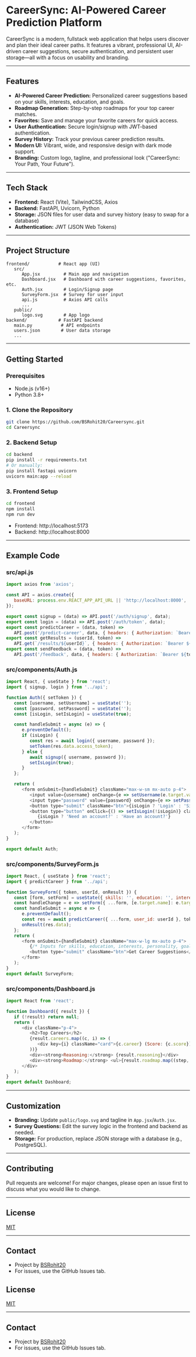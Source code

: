 

# CareerSync: AI-Powered Career Prediction Platform

CareerSync is a modern, fullstack web application that helps users discover and plan their ideal career paths. It features a vibrant, professional UI, AI-driven career suggestions, secure authentication, and persistent user storage—all with a focus on usability and branding.

---

## Features

- **AI-Powered Career Prediction:** Personalized career suggestions based on your skills, interests, education, and goals.
- **Roadmap Generation:** Step-by-step roadmaps for your top career matches.
- **Favorites:** Save and manage your favorite careers for quick access.
- **User Authentication:** Secure login/signup with JWT-based authentication.
- **Survey History:** Track your previous career prediction results.
- **Modern UI:** Vibrant, wide, and responsive design with dark mode support.
- **Branding:** Custom logo, tagline, and professional look ("CareerSync: Your Path, Your Future").

---

## Tech Stack

- **Frontend:** React (Vite), TailwindCSS, Axios
- **Backend:** FastAPI, Uvicorn, Python
- **Storage:** JSON files for user data and survey history (easy to swap for a database)
- **Authentication:** JWT (JSON Web Tokens)

---

## Project Structure

```
frontend/           # React app (UI)
   src/
      App.jsx         # Main app and navigation
      Dashboard.jsx   # Dashboard with career suggestions, favorites, etc.
      Auth.jsx        # Login/Signup page
      SurveyForm.jsx  # Survey for user input
      api.js          # Axios API calls
      ...
   public/
      logo.svg        # App logo
backend/            # FastAPI backend
   main.py           # API endpoints
   users.json        # User data storage
   ...
```

---

## Getting Started

### Prerequisites
- Node.js (v16+)
- Python 3.8+

### 1. Clone the Repository
```sh
git clone https://github.com/BSRohit20/Careersync.git
cd Careersync
```

### 2. Backend Setup
```sh
cd backend
pip install -r requirements.txt
# Or manually:
pip install fastapi uvicorn
uvicorn main:app --reload
```

### 3. Frontend Setup
```sh
cd frontend
npm install
npm run dev
```

- Frontend: http://localhost:5173
- Backend: http://localhost:8000

---

## Example Code

### src/api.js
```js
import axios from 'axios';

const API = axios.create({
   baseURL: process.env.REACT_APP_API_URL || 'http://localhost:8000',
});

export const signup = (data) => API.post('/auth/signup', data);
export const login = (data) => API.post('/auth/token', data);
export const predictCareer = (data, token) =>
   API.post('/predict-career', data, { headers: { Authorization: `Bearer ${token}` } });
export const getResults = (userId, token) =>
   API.get(`/results/${userId}`, { headers: { Authorization: `Bearer ${token}` } });
export const sendFeedback = (data, token) =>
   API.post('/feedback', data, { headers: { Authorization: `Bearer ${token}` } });
```

### src/components/Auth.js
```js
import React, { useState } from 'react';
import { signup, login } from '../api';

function Auth({ setToken }) {
   const [username, setUsername] = useState('');
   const [password, setPassword] = useState('');
   const [isLogin, setIsLogin] = useState(true);

   const handleSubmit = async (e) => {
      e.preventDefault();
      if (isLogin) {
         const res = await login({ username, password });
         setToken(res.data.access_token);
      } else {
         await signup({ username, password });
         setIsLogin(true);
      }
   };

   return (
      <form onSubmit={handleSubmit} className="max-w-sm mx-auto p-4">
         <input value={username} onChange={e => setUsername(e.target.value)} placeholder="Username" className="input" />
         <input type="password" value={password} onChange={e => setPassword(e.target.value)} placeholder="Password" className="input" />
         <button type="submit" className="btn">{isLogin ? 'Login' : 'Sign Up'}</button>
         <button type="button" onClick={() => setIsLogin(!isLogin)} className="link">
            {isLogin ? 'Need an account?' : 'Have an account?'}
         </button>
      </form>
   );
}

export default Auth;
```

### src/components/SurveyForm.js
```js
import React, { useState } from 'react';
import { predictCareer } from '../api';

function SurveyForm({ token, userId, onResult }) {
   const [form, setForm] = useState({ skills: '', education: '', interests: '', personality: '', goals: '' });
   const handleChange = e => setForm({ ...form, [e.target.name]: e.target.value });
   const handleSubmit = async e => {
      e.preventDefault();
      const res = await predictCareer({ ...form, user_id: userId }, token);
      onResult(res.data);
   };
   return (
      <form onSubmit={handleSubmit} className="max-w-lg mx-auto p-4">
         {/* Inputs for skills, education, interests, personality, goals */}
         <button type="submit" className="btn">Get Career Suggestions</button>
      </form>
   );
}
export default SurveyForm;
```

### src/components/Dashboard.js
```js
import React from 'react';

function Dashboard({ result }) {
   if (!result) return null;
   return (
      <div className="p-4">
         <h2>Top Careers</h2>
         {result.careers.map((c, i) => (
            <div key={i} className="card">{c.career} (Score: {c.score})</div>
         ))}
         <div><strong>Reasoning:</strong> {result.reasoning}</div>
         <div><strong>Roadmap:</strong> <ul>{result.roadmap.map((step, i) => <li key={i}>{step}</li>)}</ul></div>
      </div>
   );
}
export default Dashboard;
```

---

## Customization
- **Branding:** Update `public/logo.svg` and tagline in `App.jsx`/`Auth.jsx`.
- **Survey Questions:** Edit the survey logic in the frontend and backend as needed.
- **Storage:** For production, replace JSON storage with a database (e.g., PostgreSQL).

---

## Contributing
Pull requests are welcome! For major changes, please open an issue first to discuss what you would like to change.

---

## License
[MIT](LICENSE)

---

## Contact
- Project by [BSRohit20](https://github.com/BSRohit20)
- For issues, use the GitHub Issues tab.

## License
[MIT](LICENSE)

---

## Contact
- Project by [BSRohit20](https://github.com/BSRohit20)
- For issues, use the GitHub Issues tab.
